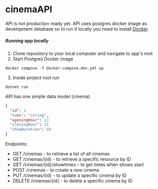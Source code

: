 # cinemaAPI

API is not production ready yet. API uses postgres docker image as development database so to run it locally you need to install [Docker](https://docs.docker.com/get-docker/).

##### Running app locally

1. Clone repository to your local computer and navigate to app's root
2. Start Postgres Docker image
```
docker compose -f docker-compose.dev.yml up
```
3. Inside project root run
```
dotnet run
```
API has one simple data model (cinema)
```json
{
  "id": 1
  "name": "string",
  "openingHour": 13
  "closingHour": 21
  "showDuration": 60
}
```
Endpoints:
* GET /cinemas - to retrieve a list of all cinemas
* GET /cinemas/{id} - to retrieve a specific resource by ID
* GET /cinemas/{id}/showtimes – to get times when shows start
* POST /cinemas - to create a new cinema
* PUT /cinemas/{id} - to update a specific cinema by ID
* DELETE /cinemas/{id} - to delete a specific cinema by ID
